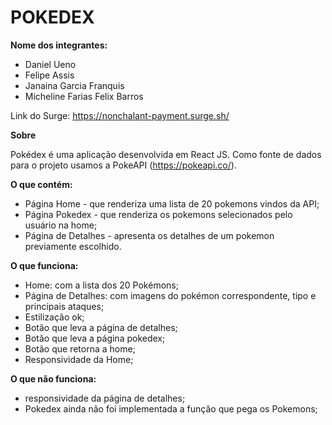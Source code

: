 # POKEDEX

**Nome dos integrantes:**

- Daniel Ueno
- Felipe Assis
- Janaina Garcia Franquis
- Micheline Farias Felix Barros

Link do Surge: https://nonchalant-payment.surge.sh/

**Sobre**

Pokédex é uma aplicação desenvolvida em React JS. Como fonte de dados para o projeto usamos a PokeAPI (https://pokeapi.co/).

**O que contém:**
- Página Home - que renderiza uma lista de 20 pokemons vindos da API;
- Página Pokedex - que renderiza os pokemons selecionados pelo usuário na home;
- Página de Detalhes - apresenta os detalhes de um pokemon previamente escolhido.

**O que funciona:**

- Home: com a lista dos 20 Pokémons;
- Página de Detalhes: com imagens do pokémon correspondente, tipo e principais ataques;
- Estilização ok;
- Botão que leva a página de detalhes;
- Botão que leva a página pokedex;
- Botão que retorna a home;
- Responsividade da Home;

**O que não funciona:**
- responsividade da página de detalhes;
- Pokedex ainda não foi implementada a função que pega os Pokemons;



